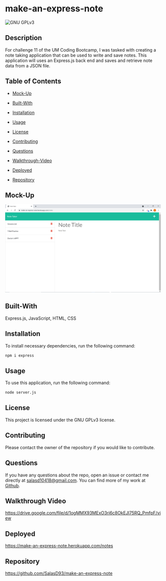 # make-an-express-note
![GNU GPLv3](https://img.shields.io/badge/license-GNU%20GPLv3-red.svg)

## Description

For challenge 11 of the UM Coding Bootcamp, I was tasked with creating a note taking application that can be used to write and save notes. This application will uses an Express.js back end and saves and retrieve note data from a JSON file.

## Table of Contents


* [Mock-Up](#mock-up)

* [Built-With](#built-with)

* [Installation](#installation)

* [Usage](#usage)

* [License](#license)

* [Contributing](#contributing)

* [Questions](#questions)

* [Walkthrough-Video](#walkthrough-video)

* [Deployed](#deployed)

* [Repository](#repository)


## Mock-Up

![Homework Screenshot](https://github.com/SalasD93/make-an-express-note/blob/main/Assets/Ch11-Screenshot.png?raw=true)


## Built-With

Express.js, JavaScript, HTML, CSS


## Installation

To install necessary dependencies, run the following command:
```md
npm i express
```

## Usage

To use this application, run the following command:
```md
node server.js
```

## License

This project is licensed under the GNU GPLv3 license.


## Contributing

Please contact the owner of the repository if you would like to contribute.


## Questions

If you have any questions about the repo, open an issue or contact me directly at salasd10418@gmail.com. You can find more of my work at [Github](https://github.com/salasd93).

## Walkthrough Video

https://drive.google.com/file/d/1ogMMX93MExO3ri6c8OkEJl75RQ_PmfpF/view


## Deployed

https://make-an-express-note.herokuapp.com/notes


## Repository

https://github.com/SalasD93/make-an-express-note